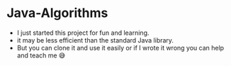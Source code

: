 # Java-Algorithms

* I just started this project for fun and learning.
* it may be less efficient than the standard Java library. 
* But you can clone it and use it easily or if I wrote it wrong you can help and teach me 😅